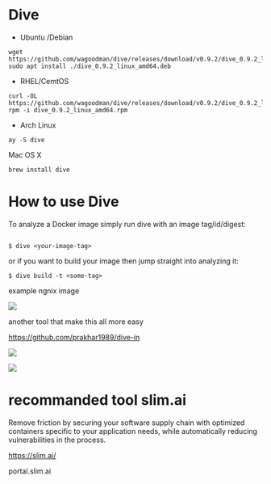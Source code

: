 # Dive 


* Ubuntu /Debian 

```
wget https://github.com/wagoodman/dive/releases/download/v0.9.2/dive_0.9.2_linux_amd64.deb sudo apt install ./dive_0.9.2_linux_amd64.deb
```

* RHEL/CemtOS

``` 
curl -OL https://github.com/wagoodman/dive/releases/download/v0.9.2/dive_0.9.2_linux_amd64.rpm rpm -i dive_0.9.2_linux_amd64.rpm

```

* Arch Linux

```
ay -S dive

```

Mac OS X

```
brew install dive

```

# How to use Dive

To analyze a Docker image simply run dive with an image tag/id/digest:

```

$ dive <your-image-tag>
```

or if you want to build your image then jump straight into analyzing it:

```
$ dive build -t <some-tag> 
```

example  ngnix image 

![](/img/dive.png)


another tool that make this all more easy 

https://github.com/prakhar1989/dive-in

![](/img/1.png)

![](/img/2.png)


# recommanded tool slim.ai


Remove friction by securing your software supply chain with optimized containers specific to your application needs, while automatically reducing vulnerabilities in the process.


https://slim.ai/

portal.slim.ai 

